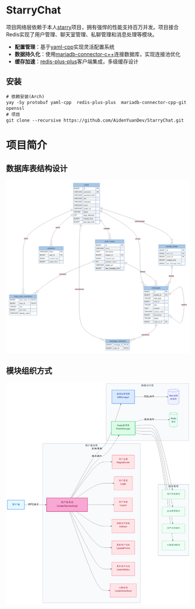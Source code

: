 # StarryChat

项目网络层依赖于本人[starry](https://github.com/AidenYuanDev/starry)项目，拥有强悍的性能支持百万并发。项目接合Redis实现了用户管理、聊天室管理、私聊管理和消息处理等模块。

- **配置管理**：基于[yaml-cpp](https://github.com/jbeder/yaml-cpp)实现灵活配置系统
- **数据持久化**：使用[mariadb-connector-c++](https://github.com/mariadb-corporation/mariadb-connector-cpp)连接数据库，实现连接池优化
- **缓存加速**：[redis-plus-plus](https://github.com/sewenew/redis-plus-plus)客户端集成，多级缓存设计 

## 安装

```
# 依赖安装(Arch)
yay -Sy protobuf yaml-cpp  redis-plus-plus  mariadb-connector-cpp-git openssl 
# 项目
git clone --recursive https://github.com/AidenYuanDev/StarryChat.git
```

# 项目简介

## 数据库表结构设计

![表结构](./resource/表结构.png)

## 模块组织方式

![模块组织方式](./resource/模块组织方式.png)
